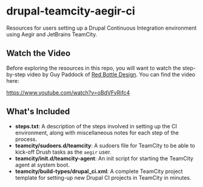 # drupal-teamcity-aegir-ci
Resources for users setting up a Drupal Continuous Integration environment using Aegir and JetBrains TeamCity.

## Watch the Video
Before exploring the resources in this repo, you will want to watch the step-by-step video by Guy Paddock of [Red Bottle Design](http://redbottledesign.com). You can find the video here:

https://www.youtube.com/watch?v=oBdVFyRifc4

## What's Included
- **steps.txt**: A description of the steps involved in setting up the CI environment, along with miscellaneous notes for each step of the process.
- **teamcity/sudoers.d/teamcity**: A sudoers file for TeamCity to be able to kick-off Drush tasks as the `aegir` user.
- **teamcity/init.d/teamcity-agent**: An init script for starting the TeamCity agent at system boot.
- **teamcity/build-types/drupal_ci.xml**: A complete TeamCity project template for setting-up new Drupal CI projects in TeamCity in minutes.
